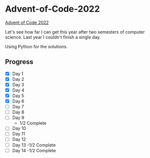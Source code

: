 # Advent-of-Code-2022

[Advent of Code 2022](https://adventofcode.com/2022)

Let's see how far I can get this year after two semesters of computer science. Last year I couldn't finish a single day.

Using Python for the solutions.

## Progress

-   [x] Day 1
-   [x] Day 2
-   [x] Day 3
-   [x] Day 4
-   [x] Day 5
-   [x] Day 6
-   [ ] Day 7
-   [ ] Day 8
-   [ ] Day 9
    -   1/2 Complete
-   [ ] Day 10
-   [ ] Day 11
-   [ ] Day 12
-   [ ] Day 13
        -1/2 Complete
-   [ ] Day 14
        -1/2 Complete
